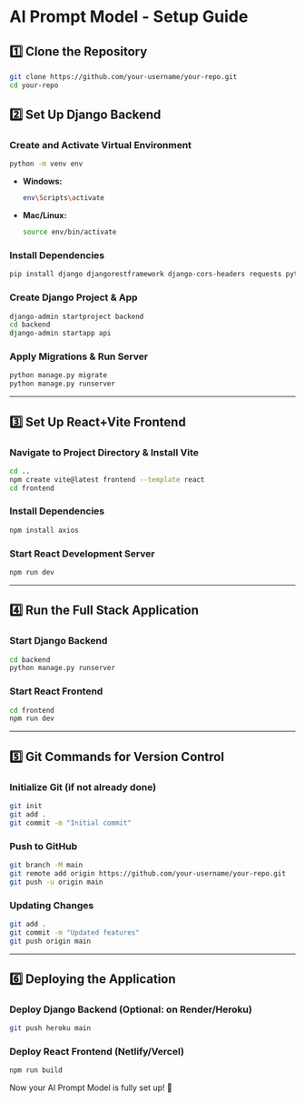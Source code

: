 # AI Prompt Model - Setup Guide

## 1️⃣ **Clone the Repository**
```sh
git clone https://github.com/your-username/your-repo.git
cd your-repo
```

## 2️⃣ **Set Up Django Backend**

### **Create and Activate Virtual Environment**
```sh
python -m venv env
```
- **Windows:**
  ```sh
  env\Scripts\activate
  ```
- **Mac/Linux:**
  ```sh
  source env/bin/activate
  ```

### **Install Dependencies**
```sh
pip install django djangorestframework django-cors-headers requests python-dotenv
```

### **Create Django Project & App**
```sh
django-admin startproject backend
cd backend
django-admin startapp api
```

### **Apply Migrations & Run Server**
```sh
python manage.py migrate
python manage.py runserver
```

---

## 3️⃣ **Set Up React+Vite Frontend**

### **Navigate to Project Directory & Install Vite**
```sh
cd ..
npm create vite@latest frontend --template react
cd frontend
```

### **Install Dependencies**
```sh
npm install axios
```

### **Start React Development Server**
```sh
npm run dev
```

---

## 4️⃣ **Run the Full Stack Application**
### **Start Django Backend**
```sh
cd backend
python manage.py runserver
```

### **Start React Frontend**
```sh
cd frontend
npm run dev
```

---

## 5️⃣ **Git Commands for Version Control**

### **Initialize Git (if not already done)**
```sh
git init
git add .
git commit -m "Initial commit"
```

### **Push to GitHub**
```sh
git branch -M main
git remote add origin https://github.com/your-username/your-repo.git
git push -u origin main
```

### **Updating Changes**
```sh
git add .
git commit -m "Updated features"
git push origin main
```

---

## 6️⃣ **Deploying the Application**

### **Deploy Django Backend (Optional: on Render/Heroku)**
```sh
git push heroku main
```

### **Deploy React Frontend (Netlify/Vercel)**
```sh
npm run build
```

Now your AI Prompt Model is fully set up! 🚀

